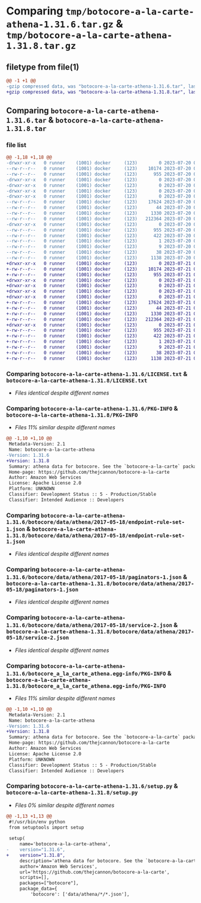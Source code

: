# Comparing `tmp/botocore-a-la-carte-athena-1.31.6.tar.gz` & `tmp/botocore-a-la-carte-athena-1.31.8.tar.gz`

## filetype from file(1)

```diff
@@ -1 +1 @@
-gzip compressed data, was "botocore-a-la-carte-athena-1.31.6.tar", last modified: Thu Jul 20 01:20:08 2023, max compression
+gzip compressed data, was "botocore-a-la-carte-athena-1.31.8.tar", last modified: Fri Jul 21 01:21:17 2023, max compression
```

## Comparing `botocore-a-la-carte-athena-1.31.6.tar` & `botocore-a-la-carte-athena-1.31.8.tar`

### file list

```diff
@@ -1,18 +1,18 @@
-drwxr-xr-x   0 runner    (1001) docker     (123)        0 2023-07-20 01:20:08.678587 botocore-a-la-carte-athena-1.31.6/
--rw-r--r--   0 runner    (1001) docker     (123)    10174 2023-07-20 01:20:08.000000 botocore-a-la-carte-athena-1.31.6/LICENSE.txt
--rw-r--r--   0 runner    (1001) docker     (123)      955 2023-07-20 01:20:08.678587 botocore-a-la-carte-athena-1.31.6/PKG-INFO
-drwxr-xr-x   0 runner    (1001) docker     (123)        0 2023-07-20 01:20:08.678587 botocore-a-la-carte-athena-1.31.6/botocore/
-drwxr-xr-x   0 runner    (1001) docker     (123)        0 2023-07-20 01:20:08.678587 botocore-a-la-carte-athena-1.31.6/botocore/data/
-drwxr-xr-x   0 runner    (1001) docker     (123)        0 2023-07-20 01:20:08.678587 botocore-a-la-carte-athena-1.31.6/botocore/data/athena/
-drwxr-xr-x   0 runner    (1001) docker     (123)        0 2023-07-20 01:20:08.678587 botocore-a-la-carte-athena-1.31.6/botocore/data/athena/2017-05-18/
--rw-r--r--   0 runner    (1001) docker     (123)    17624 2023-07-20 01:19:55.000000 botocore-a-la-carte-athena-1.31.6/botocore/data/athena/2017-05-18/endpoint-rule-set-1.json
--rw-r--r--   0 runner    (1001) docker     (123)       44 2023-07-20 01:19:55.000000 botocore-a-la-carte-athena-1.31.6/botocore/data/athena/2017-05-18/examples-1.json
--rw-r--r--   0 runner    (1001) docker     (123)     1330 2023-07-20 01:19:55.000000 botocore-a-la-carte-athena-1.31.6/botocore/data/athena/2017-05-18/paginators-1.json
--rw-r--r--   0 runner    (1001) docker     (123)   212364 2023-07-20 01:19:55.000000 botocore-a-la-carte-athena-1.31.6/botocore/data/athena/2017-05-18/service-2.json
-drwxr-xr-x   0 runner    (1001) docker     (123)        0 2023-07-20 01:20:08.678587 botocore-a-la-carte-athena-1.31.6/botocore_a_la_carte_athena.egg-info/
--rw-r--r--   0 runner    (1001) docker     (123)      955 2023-07-20 01:20:08.000000 botocore-a-la-carte-athena-1.31.6/botocore_a_la_carte_athena.egg-info/PKG-INFO
--rw-r--r--   0 runner    (1001) docker     (123)      422 2023-07-20 01:20:08.000000 botocore-a-la-carte-athena-1.31.6/botocore_a_la_carte_athena.egg-info/SOURCES.txt
--rw-r--r--   0 runner    (1001) docker     (123)        1 2023-07-20 01:20:08.000000 botocore-a-la-carte-athena-1.31.6/botocore_a_la_carte_athena.egg-info/dependency_links.txt
--rw-r--r--   0 runner    (1001) docker     (123)        9 2023-07-20 01:20:08.000000 botocore-a-la-carte-athena-1.31.6/botocore_a_la_carte_athena.egg-info/top_level.txt
--rw-r--r--   0 runner    (1001) docker     (123)       38 2023-07-20 01:20:08.678587 botocore-a-la-carte-athena-1.31.6/setup.cfg
--rw-r--r--   0 runner    (1001) docker     (123)     1138 2023-07-20 01:20:08.000000 botocore-a-la-carte-athena-1.31.6/setup.py
+drwxr-xr-x   0 runner    (1001) docker     (123)        0 2023-07-21 01:21:17.198843 botocore-a-la-carte-athena-1.31.8/
+-rw-r--r--   0 runner    (1001) docker     (123)    10174 2023-07-21 01:21:17.000000 botocore-a-la-carte-athena-1.31.8/LICENSE.txt
+-rw-r--r--   0 runner    (1001) docker     (123)      955 2023-07-21 01:21:17.198843 botocore-a-la-carte-athena-1.31.8/PKG-INFO
+drwxr-xr-x   0 runner    (1001) docker     (123)        0 2023-07-21 01:21:17.198843 botocore-a-la-carte-athena-1.31.8/botocore/
+drwxr-xr-x   0 runner    (1001) docker     (123)        0 2023-07-21 01:21:17.198843 botocore-a-la-carte-athena-1.31.8/botocore/data/
+drwxr-xr-x   0 runner    (1001) docker     (123)        0 2023-07-21 01:21:17.198843 botocore-a-la-carte-athena-1.31.8/botocore/data/athena/
+drwxr-xr-x   0 runner    (1001) docker     (123)        0 2023-07-21 01:21:17.198843 botocore-a-la-carte-athena-1.31.8/botocore/data/athena/2017-05-18/
+-rw-r--r--   0 runner    (1001) docker     (123)    17624 2023-07-21 01:21:06.000000 botocore-a-la-carte-athena-1.31.8/botocore/data/athena/2017-05-18/endpoint-rule-set-1.json
+-rw-r--r--   0 runner    (1001) docker     (123)       44 2023-07-21 01:21:06.000000 botocore-a-la-carte-athena-1.31.8/botocore/data/athena/2017-05-18/examples-1.json
+-rw-r--r--   0 runner    (1001) docker     (123)     1330 2023-07-21 01:21:06.000000 botocore-a-la-carte-athena-1.31.8/botocore/data/athena/2017-05-18/paginators-1.json
+-rw-r--r--   0 runner    (1001) docker     (123)   212364 2023-07-21 01:21:06.000000 botocore-a-la-carte-athena-1.31.8/botocore/data/athena/2017-05-18/service-2.json
+drwxr-xr-x   0 runner    (1001) docker     (123)        0 2023-07-21 01:21:17.198843 botocore-a-la-carte-athena-1.31.8/botocore_a_la_carte_athena.egg-info/
+-rw-r--r--   0 runner    (1001) docker     (123)      955 2023-07-21 01:21:17.000000 botocore-a-la-carte-athena-1.31.8/botocore_a_la_carte_athena.egg-info/PKG-INFO
+-rw-r--r--   0 runner    (1001) docker     (123)      422 2023-07-21 01:21:17.000000 botocore-a-la-carte-athena-1.31.8/botocore_a_la_carte_athena.egg-info/SOURCES.txt
+-rw-r--r--   0 runner    (1001) docker     (123)        1 2023-07-21 01:21:17.000000 botocore-a-la-carte-athena-1.31.8/botocore_a_la_carte_athena.egg-info/dependency_links.txt
+-rw-r--r--   0 runner    (1001) docker     (123)        9 2023-07-21 01:21:17.000000 botocore-a-la-carte-athena-1.31.8/botocore_a_la_carte_athena.egg-info/top_level.txt
+-rw-r--r--   0 runner    (1001) docker     (123)       38 2023-07-21 01:21:17.198843 botocore-a-la-carte-athena-1.31.8/setup.cfg
+-rw-r--r--   0 runner    (1001) docker     (123)     1138 2023-07-21 01:21:17.000000 botocore-a-la-carte-athena-1.31.8/setup.py
```

### Comparing `botocore-a-la-carte-athena-1.31.6/LICENSE.txt` & `botocore-a-la-carte-athena-1.31.8/LICENSE.txt`

 * *Files identical despite different names*

### Comparing `botocore-a-la-carte-athena-1.31.6/PKG-INFO` & `botocore-a-la-carte-athena-1.31.8/PKG-INFO`

 * *Files 11% similar despite different names*

```diff
@@ -1,10 +1,10 @@
 Metadata-Version: 2.1
 Name: botocore-a-la-carte-athena
-Version: 1.31.6
+Version: 1.31.8
 Summary: athena data for botocore. See the `botocore-a-la-carte` package for more info.
 Home-page: https://github.com/thejcannon/botocore-a-la-carte
 Author: Amazon Web Services
 License: Apache License 2.0
 Platform: UNKNOWN
 Classifier: Development Status :: 5 - Production/Stable
 Classifier: Intended Audience :: Developers
```

### Comparing `botocore-a-la-carte-athena-1.31.6/botocore/data/athena/2017-05-18/endpoint-rule-set-1.json` & `botocore-a-la-carte-athena-1.31.8/botocore/data/athena/2017-05-18/endpoint-rule-set-1.json`

 * *Files identical despite different names*

### Comparing `botocore-a-la-carte-athena-1.31.6/botocore/data/athena/2017-05-18/paginators-1.json` & `botocore-a-la-carte-athena-1.31.8/botocore/data/athena/2017-05-18/paginators-1.json`

 * *Files identical despite different names*

### Comparing `botocore-a-la-carte-athena-1.31.6/botocore/data/athena/2017-05-18/service-2.json` & `botocore-a-la-carte-athena-1.31.8/botocore/data/athena/2017-05-18/service-2.json`

 * *Files identical despite different names*

### Comparing `botocore-a-la-carte-athena-1.31.6/botocore_a_la_carte_athena.egg-info/PKG-INFO` & `botocore-a-la-carte-athena-1.31.8/botocore_a_la_carte_athena.egg-info/PKG-INFO`

 * *Files 11% similar despite different names*

```diff
@@ -1,10 +1,10 @@
 Metadata-Version: 2.1
 Name: botocore-a-la-carte-athena
-Version: 1.31.6
+Version: 1.31.8
 Summary: athena data for botocore. See the `botocore-a-la-carte` package for more info.
 Home-page: https://github.com/thejcannon/botocore-a-la-carte
 Author: Amazon Web Services
 License: Apache License 2.0
 Platform: UNKNOWN
 Classifier: Development Status :: 5 - Production/Stable
 Classifier: Intended Audience :: Developers
```

### Comparing `botocore-a-la-carte-athena-1.31.6/setup.py` & `botocore-a-la-carte-athena-1.31.8/setup.py`

 * *Files 0% similar despite different names*

```diff
@@ -1,13 +1,13 @@
 #!/usr/bin/env python
 from setuptools import setup
 
 setup(
     name='botocore-a-la-carte-athena',
-    version="1.31.6",
+    version="1.31.8",
     description='athena data for botocore. See the `botocore-a-la-carte` package for more info.',
     author='Amazon Web Services',
     url='https://github.com/thejcannon/botocore-a-la-carte',
     scripts=[],
     packages=["botocore"],
     package_data={
         'botocore': ['data/athena/*/*.json'],
```

